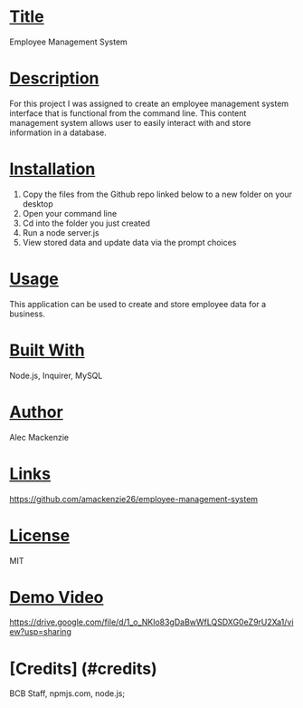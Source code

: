  # [Title](#title) 
  Employee Management System
  # [Description](#description)
  For this project I was assigned to create an employee management system interface that is functional from the command line. This content management system allows user to easily interact with and store information in a database. 
  # [Installation](#installation)
  1. Copy the files from the Github repo linked below to a new folder on your desktop
  2. Open your command line
  3. Cd into the folder you just created
  4. Run a node server.js
  5. View stored data and update data via the prompt choices
  # [Usage](#usage)
  This application can be used to create and store employee data for a business. 
  # [Built With](#built)
  Node.js, Inquirer, MySQL
  # [Author](#author)
  Alec Mackenzie
  # [Links](#links)
  https://github.com/amackenzie26/employee-management-system
  # [License](#license)
  MIT
  # [Demo Video](#demo)
  https://drive.google.com/file/d/1_o_NKlo83gDaBwWfLQSDXG0eZ9rU2Xa1/view?usp=sharing
  # [Credits] (#credits)
  BCB Staff, npmjs.com, node.js;